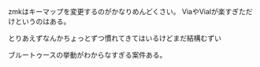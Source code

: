 
zmkはキーマップを変更するのがかなりめんどくさい。
ViaやVialが楽すぎただけというのはある。

とりあえずなんかちょっとずつ慣れてきてはいるけどまだ結構むずい

ブルートゥースの挙動がわからなすぎる案件ある。